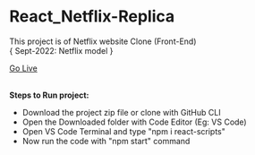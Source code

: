 # React_Netflix-Replica
This project is of Netflix website Clone (Front-End) <br/>
{ Sept-2022: Netflix model }

<a href='https://netflixdupe.netlify.app/'>Go Live</a>
<br/> <br/>

<b>Steps to Run project:</b> <br/>
<ul>
<li>Download the project zip file or clone with GitHub CLI</li>
<li>Open the Downloaded folder with Code Editor (Eg: VS Code)</li>
<li>Open VS Code Terminal and type "npm i react-scripts"</li>
<li>Now run the code with "npm start" command</li>
</ul>
